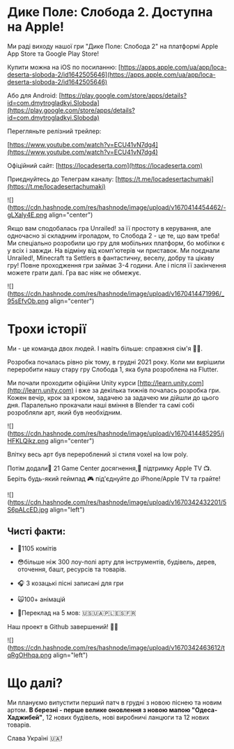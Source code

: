 # Дике Поле: Слобода 2. Доступна на Apple!

Ми раді виходу нашої гри "Дике Поле: Слобода 2" на платформі Apple App Store та Google Play Store!

Купити можна на iOS по посиланню: [https://apps.apple.com/ua/app/loca-deserta-sloboda-2/id1642505646](https://apps.apple.com/ua/app/loca-deserta-sloboda-2/id1642505646)

Або для Android: [https://play.google.com/store/apps/details?id=com.dmytrogladkyi.Sloboda](https://play.google.com/store/apps/details?id=com.dmytrogladkyi.Sloboda)

Перегляньте релізний трейлер:

[https://www.youtube.com/watch?v=ECU41vN7dg4](https://www.youtube.com/watch?v=ECU41vN7dg4)

Офіційний сайт: [https://locadeserta.com](https://locadeserta.com)

Приєднуйтесь до Телеграм каналу: [https://t.me/locadesertachumaki](https://t.me/locadesertachumaki)

![](https://cdn.hashnode.com/res/hashnode/image/upload/v1670414454462/-gLXaly4E.png align="center")

Якщо вам сподобалась гра Unrailed! за її простоту в керування, але одночасно зі складним ігроладом, то Слобода 2 - це те, що вам треба! Ми спеціально розробили цю гру для мобільних платформ, бо мобілки є у всіх і завжди. На відміну від комп'ютерів чи приставок. Ми поєднали Unrailed!, Minecraft та Settlers в фантастичну, веселу, добру та цікаву гру! Повне проходження гри займає 3-4 години. Але і після її закінчення можете грати далі. Гра вас ніяк не обмежує.

![](https://cdn.hashnode.com/res/hashnode/image/upload/v1670414471996/_95sEfvOb.png align="center")

# **Трохи історії**

Ми - це команда двох людей. І навіть більше: справжня сім'я 👦👧.

Розробка почалась рівно рік тому, в грудні 2021 року. Коли ми вирішили переробити нашу стару гру Слобода 1, яка була розроблена на Flutter.

Ми почали проходити офіційни Unity курси [http://learn.unity.com](http://learn.unity.com) і вже за декілька тижнів почалась розробка гри. Кожен вечір, крок за кроком, задачею за задачею ми дійшли до цього дня. Паралельно прокачали наші вміння в Blender та самі собі розробляли арт, який був необхідним.

![](https://cdn.hashnode.com/res/hashnode/image/upload/v1670414485295/jHFKLQikz.png align="center")

Влітку весь арт був перероблений зі стиля voxel на low poly.

Потім додали🌟 21 Game Center досягнення,🌟 підтримку Apple TV 📺. Беріть будь-який геймпад 🎮 під'єднуйте до iPhone/Apple TV та грайте!

![](https://cdn.hashnode.com/res/hashnode/image/upload/v1670342432201/5S6pALcED.jpg align="left")

## Чисті факти:

*   🤯1105 комітів
    
*   😳більше ніж 300 лоу-полі арту для інструментів, будівель, дерев, оточення, башт, ресурсів та товарів.
    
*   🎧 3 козацькі пісні записані для гри
    
*   🙀100+ анімацій
    
*   🫢Переклад на 5 мов: 🇺🇸🇺🇦🇵🇱🇪🇸🇫🇷
    

Наш проект в Github завершений! 👏🏻

![](https://cdn.hashnode.com/res/hashnode/image/upload/v1670342463612/tqRgOHhqa.png align="left")

# Що далі?

Ми плануємо випустити перший патч в грудні з новою піснею та новим артом. **В березні - перше велике оновлення з новою мапою "Одеса-Хаджибей"**, 12 нових будівель, нові виробничі ланцюги та 12 нових товарів.

Слава Україні 🇺🇦!